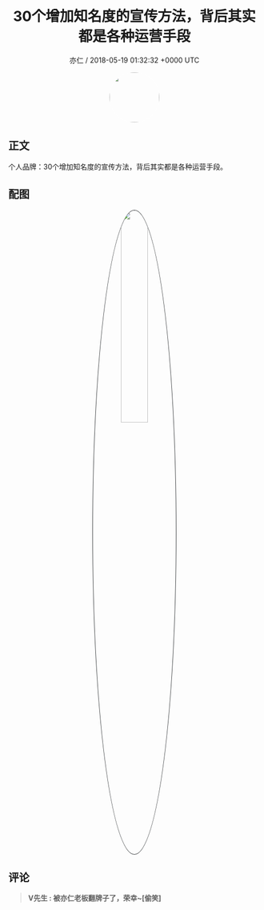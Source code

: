 <h1 align="center">30个增加知名度的宣传方法，背后其实都是各种运营手段</h1>
<p align="center">
    <a>亦仁 / 2018-05-19 01:32:32 &#43;0000 UTC</a>
</p>

<div align="center">
    <img src="https://images.zsxq.com/Fn3NQqCN8nuGF86yZPXSbEsl0mb3?e=1590940799&amp;token=kIxbL07-8jAj8w1n4s9zv64FuZZNEATmlU_Vm6zD:pfbNc8W3hS0oYG_hyXXh_rHMHuc=" width="100" height="100" style="border:1px solid;border-radius:50%; color:#ffffff"/>
</div>

## 正文

<div>
  

  个人品牌：30个增加知名度的宣传方法，背后其实都是各种运营手段。
</div>

## 配图
<div class="image" align="center">

<img src="https://images.zsxq.com/FnnNzcG1dWqtbfyzIodTrJWdHVyv?imageMogr2/auto-orient/thumbnail/800x/format/jpg/blur/1x0/quality/75&amp;e=1590940799&amp;token=kIxbL07-8jAj8w1n4s9zv64FuZZNEATmlU_Vm6zD:mO6bUwDRHVg4numkjsUlPbjUQ9M=" width="33%" height="33%" style="border:1px solid;border-radius:50%; color:#3c3f41"/>

</div>

## 评论

<div align="left">
<div>

<blockquote >
<span> <strong>V先生 : 被亦仁老板翻牌子了，荣幸~[偷笑] </strong></span>
</blockquote>

</div>
</div>